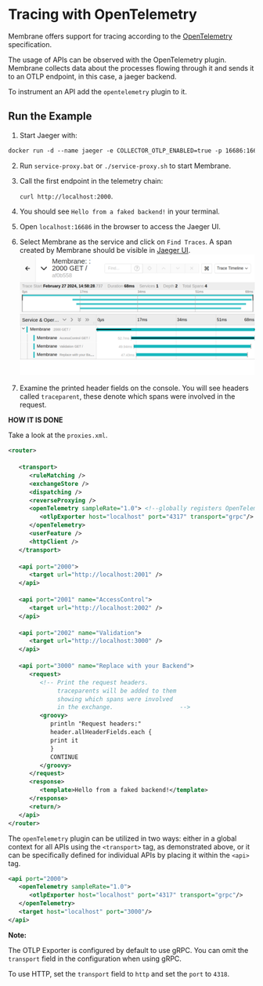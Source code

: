 # Tracing with OpenTelemetry

Membrane offers support for tracing according to the [OpenTelemetry](https://opentelemetry.io/) specification.

The usage of APIs can be observed with the OpenTelemetry plugin. Membrane collects data about the processes flowing
through it and sends it to an OTLP endpoint, in this case, a jaeger backend.

To instrument an API add the `opentelemetry` plugin to it.

## Run the Example

1. Start Jaeger with:
```dockerfile
docker run -d --name jaeger -e COLLECTOR_OTLP_ENABLED=true -p 16686:16686 -p 4317:4317 -p 4318:4318 jaegertracing/all-in-one:latest
```

2. Run `service-proxy.bat` or `./service-proxy.sh` to start Membrane.

3. Call the first endpoint in the telemetry chain:

   `curl http://localhost:2000`.

4. You should see `Hello from a faked backend!` in your terminal.
5. Open `localhost:16686` in the browser to access the Jaeger UI.
6. Select Membrane as the service and click on `Find Traces`.
A span created by Membrane should be visible in [Jaeger UI](http://localhost:16686).
![sample](resources/otel_sample.png)
7. Examine the printed header fields on the console. You will see headers called `traceparent`, these denote which spans were involved in the request.

**HOW IT IS DONE**

Take a look at the `proxies.xml`.

```xml
<router>

   <transport>
      <ruleMatching />
      <exchangeStore />
      <dispatching />
      <reverseProxying />
      <openTelemetry sampleRate="1.0"> <!--globally registers OpenTelemetry for every api-->
         <otlpExporter host="localhost" port="4317" transport="grpc"/>
      </openTelemetry>
      <userFeature />
      <httpClient />
   </transport>

   <api port="2000">
      <target url="http://localhost:2001" />
   </api>

   <api port="2001" name="AccessControl">
      <target url="http://localhost:2002" />
   </api>

   <api port="2002" name="Validation">
      <target url="http://localhost:3000" />
   </api>

   <api port="3000" name="Replace with your Backend">
      <request>
         <!-- Print the request headers.
              traceparents will be added to them
              showing which spans were involved
              in the exchange.                   -->
         <groovy>
            println "Request headers:"
            header.allHeaderFields.each {
            print it
            }
            CONTINUE
         </groovy>
      </request>
      <response>
         <template>Hello from a faked backend!</template>
      </response>
      <return/>
   </api>
</router>
```
The `openTelemetry` plugin can be utilized in two ways: either in a global context for all APIs using the `<transport>` tag, as demonstrated above, or it can be specifically defined for individual APIs by placing it within the `<api>` tag.
```xml
<api port="2000">
   <openTelemetry sampleRate="1.0">
      <otlpExporter host="localhost" port="4317" transport="grpc"/>
   </openTelemetry>
   <target host="localhost" port="3000"/>
</api>
```

**Note:**

The OTLP Exporter is configured by default to use gRPC. You can omit the `transport` field in the configuration when using gRPC.

To use HTTP, set the `transport` field to `http` and set the `port` to `4318`.
